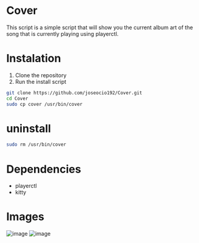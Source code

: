 # Cover
This script is a simple script that will show you the current album art of the song that is currently playing using playerctl. 

# Instalation
1. Clone the repository
2. Run the install script
```bash
git clone https://github.com/joseocio192/Cover.git
cd Cover
sudo cp cover /usr/bin/cover
```

# uninstall 
```bash
sudo rm /usr/bin/cover
```

# Dependencies
- playerctl
- kitty

# Images
![image](https://github.com/user-attachments/assets/91495d90-535b-4e4c-8e14-3ada2be3e6d2)
![image](https://github.com/user-attachments/assets/85060df1-99ed-49a1-9094-aa067238ca8b)
